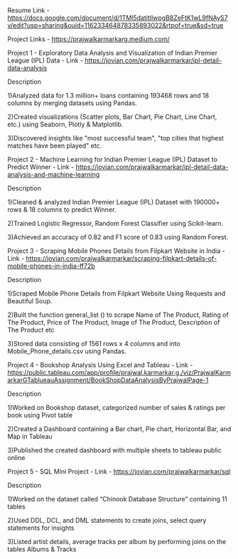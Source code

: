 Resume Link - https://docs.google.com/document/d/1TMl5datitIlwpgB8ZeFtK1wL9fNAyS7v/edit?usp=sharing&ouid=116233464878335893022&rtpof=true&sd=true

Project Links - https://prajwalkarmarkarg.medium.com/

Project 1 - Exploratory Data Analysis and Visualization of Indian Premier League (IPL) Data - Link - https://jovian.com/prajwalkarmarkar/ipl-detail-data-analysis

Description

1)Analyzed data for 1.3 million+ loans containing 193468 rows and 18 columns by merging datasets using Pandas.

2)Created visualizations (Scatter plots, Bar Chart, Pie Chart, Line Chart, etc.) using Seaborn, Plotly & Matplotlib.

3)Discovered insights like "most successful team", "top cities that highest matches have been played" etc.

Project 2 - Machine Learning for Indian Premier League (IPL) Dataset to Predict Winner - Link - https://jovian.com/prajwalkarmarkar/ipl-detail-data-analysis-and-machine-learning

Description

1)Cleaned & analyzed Indian Premier League (IPL) Dataset with 190000+ rows & 18 columns to predict Winner.

2)Trained Logistic Regressor, Random Forest Classifier using Scikit-learn.

3)Achieved an accuracy of 0.82 and F1 score of 0.83 using Random Forest.

Project 3 - Scraping Mobile Phones Details from Filpkart Website in India - Link - https://jovian.com/prajwalkarmarkar/scraping-filpkart-details-of-mobile-phones-in-india-ff72b

Description

1)Scraped Mobile Phone Details from Filpkart Website Using Requests and Beautiful Soup.

2)Built the function general_list () to scrape Name of The Product, Rating of The Product, Price of The Product, Image of The Product, Description of The Product etc

3)Stored data consisting of 1561 rows x 4 columns and into Mobile_Phone_details.csv using Pandas.

Project 4 - Bookshop Analysis Using Excel and Tableau - Link - https://public.tableau.com/app/profile/prajwal.karmarkar.g./viz/PrajwalKarmarkarGTablueauAssignment/BookShopDataAnalysisByPrajwalPage-1

Description

1)Worked on Bookshop dataset, categorized number of sales & ratings per book using Pivot table

2)Created a Dashboard containing a Bar chart, Pie chart, Horizontal Bar, and Map in Tableau

3)Published the created dashboard with multiple sheets to tableau public online

Project 5 - SQL Mini Project - Link - https://jovian.com/prajwalkarmarkar/sql

Description

1)Worked on the dataset called “Chinook Database Structure” containing 11 tables

2)Used DDL, DCL, and DML statements to create joins, select query statements for insights 

3)Listed artist details, average tracks per album by performing joins on the tables Albums & Tracks

